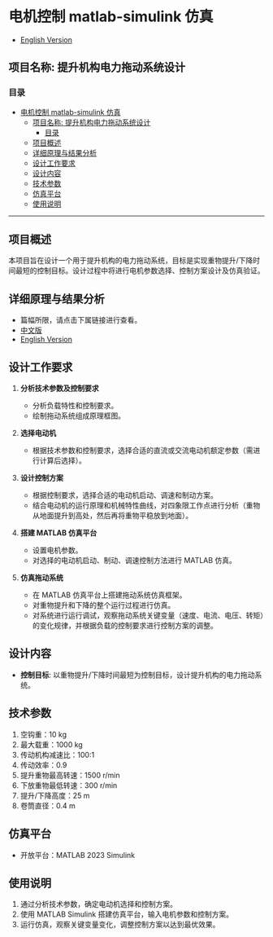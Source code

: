# 电机控制 matlab-simulink 仿真

- [English Version](./README.md)

## 项目名称: 提升机构电力拖动系统设计

### 目录

- [电机控制 matlab-simulink 仿真](#电机控制-matlab-simulink-仿真)
  - [项目名称: 提升机构电力拖动系统设计](#项目名称-提升机构电力拖动系统设计)
    - [目录](#目录)
  - [项目概述](#项目概述)
  - [详细原理与结果分析](#详细原理与结果分析)
  - [设计工作要求](#设计工作要求)
  - [设计内容](#设计内容)
  - [技术参数](#技术参数)
  - [仿真平台](#仿真平台)
  - [使用说明](#使用说明)

---

## 项目概述

本项目旨在设计一个用于提升机构的电力拖动系统，目标是实现重物提升/下降时间最短的控制目标。设计过程中将进行电机参数选择、控制方案设计及仿真验证。

## 详细原理与结果分析

- 篇幅所限，请点击下属链接进行查看。
- [中文版](./Design_CN.md)
- [English Version](./Design_EN.md)

## 设计工作要求

1. **分析技术参数及控制要求**

   - 分析负载特性和控制要求。
   - 绘制拖动系统组成原理框图。

2. **选择电动机**

   - 根据技术参数和控制要求，选择合适的直流或交流电动机额定参数（需进行计算后选择）。

3. **设计控制方案**

   - 根据控制要求，选择合适的电动机启动、调速和制动方案。
   - 结合电动机的运行原理和机械特性曲线，对四象限工作点进行分析（重物从地面提升到高处，然后再将重物平稳放到地面）。

4. **搭建 MATLAB 仿真平台**

   - 设置电机参数。
   - 对选择的电动机启动、制动、调速控制方法进行 MATLAB 仿真。

5. **仿真拖动系统**
   - 在 MATLAB 仿真平台上搭建拖动系统仿真框架。
   - 对重物提升和下降的整个运行过程进行仿真。
   - 对系统进行运行调试，观察拖动系统关键变量（速度、电流、电压、转矩）的变化规律，并根据负载的控制要求进行控制方案的调整。

## 设计内容

- **控制目标**: 以重物提升/下降时间最短为控制目标，设计提升机构的电力拖动系统。

## 技术参数

1. 空钩重：10 kg
2. 最大载重：1000 kg
3. 传动机构减速比：100:1
4. 传动效率：0.9
5. 提升重物最高转速：1500 r/min
6. 下放重物最低转速：300 r/min
7. 提升/下降高度：25 m
8. 卷筒直径：0.4 m

## 仿真平台

- 开放平台：MATLAB 2023 Simulink

## 使用说明

1. 通过分析技术参数，确定电动机选择和控制方案。
2. 使用 MATLAB Simulink 搭建仿真平台，输入电机参数和控制方案。
3. 运行仿真，观察关键变量变化，调整控制方案以达到最优效果。
